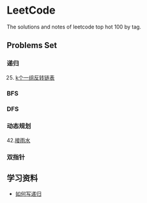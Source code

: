 # LeetCode

The solutions and notes of leetcode top hot 100 by tag.

## Problems Set

### 递归

25. [k个一组反转链表](https://leetcode-cn.com/problems/reverse-nodes-in-k-group/)

### BFS

### DFS

### 动态规划

42.[接雨水](https://leetcode-cn.com/problems/trapping-rain-water/)

### 双指针


## 学习资料

- [如何写递归](https://leetcode-cn.com/circle/article/koSrVI/)